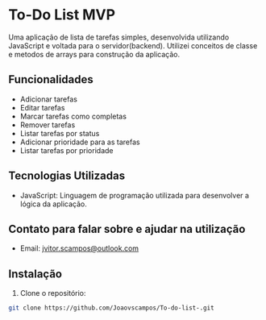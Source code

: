 # To-Do List MVP

 Uma aplicação de lista de tarefas simples, desenvolvida utilizando JavaScript e voltada para o servidor(backend). Utilizei conceitos de classe e metodos de arrays para construção da aplicação.

## Funcionalidades

- Adicionar tarefas
- Editar tarefas 
- Marcar tarefas como completas
- Remover tarefas
- Listar tarefas por status 
- Adicionar prioridade para as tarefas 
- Listar tarefas por prioridade 

## Tecnologias Utilizadas

- JavaScript: Linguagem de programação utilizada para desenvolver a lógica da aplicação.

## Contato para falar sobre e ajudar na utilização

- Email: jvitor.scampos@outlook.com

## Instalação

1. Clone o repositório:

```bash
git clone https://github.com/Joaovscampos/To-do-list-.git



